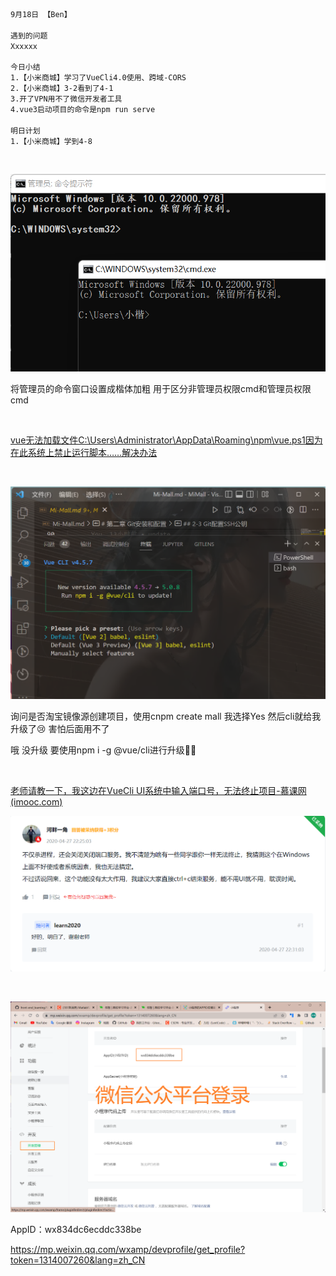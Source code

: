 ```html
9月18日 【Ben】

遇到的问题
Xxxxxx

今日小结
1.【小米商城】学习了VueCli4.0使用、跨域-CORS
2.【小米商城】3-2看到了4-1
3.开了VPN用不了微信开发者工具
4.vue3启动项目的命令是npm run serve

明日计划
1.【小米商城】学到4-8
```

​	

![image-20220918095524735](9月18日.assets/image-20220918095524735.png)

将管理员的命令窗口设置成楷体加粗 用于区分非管理员权限cmd和管理员权限cmd

​	

[vue无法加载文件C:\Users\Administrator\AppData\Roaming\npm\vue.ps1因为在此系统上禁止运行脚本……解决办法](https://blog.csdn.net/weixin_35773751/article/details/104415617?ops_request_misc=&request_id=&biz_id=102&utm_term=vue%20:%20%E6%97%A0%E6%B3%95%E5%8A%A0%E8%BD%BD%E6%96%87%E4%BB%B6%20C:%5CUsers%5C%E5%B0%8F%E6%A5%B7%5CAppDa&utm_medium=distribute.pc_search_result.none-task-blog-2~all~sobaiduweb~default-0-104415617.142^v47^pc_rank_34_default_2,201^v3^add_ask&spm=1018.2226.3001.4187)

​	

![image-20220918100152387](9月18日.assets/image-20220918100152387.png)

询问是否淘宝镜像源创建项目，使用cnpm create mall 我选择Yes 然后cli就给我升级了😢 害怕后面用不了

哦 没升级 要使用npm i -g @vue/cli进行升级😶‍🌫️

​	

[老师请教一下，我这边在VueCli UI系统中输入端口号，无法终止项目-慕课网 (imooc.com)](https://coding.imooc.com/learn/questiondetail/184854.html)

![image-20220918103953311](9月18日.assets/image-20220918103953311.png)

​	

![image-20220918192529650](9月18日.assets/image-20220918192529650.png)

AppID：wx834dc6ecddc338be

https://mp.weixin.qq.com/wxamp/devprofile/get_profile?token=1314007260&lang=zh_CN

